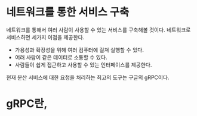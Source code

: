 # 네트워크를 통한 서비스 구축
네트워크를 통해서 여러 사람이 사용할 수 있는 서비스를 구축해볼 것이다. 네트워크로 서비스하면 세가지 이점을 제공한다. 
- 가용성과 확장성을 위해 여러 컴퓨터에 걸쳐 실행할 수 있다. 
- 여러 사람이 같은 데이터로 소통할 수 있다. 
- 사람들이 쉽게 접근하고 사용할 수 있는 인터페이스를 제공한다. 

현재 분산 서비스에 대한 요청을 처리하는 최고의 도구는 구글의 gRPC이다.

# gRPC란, 

